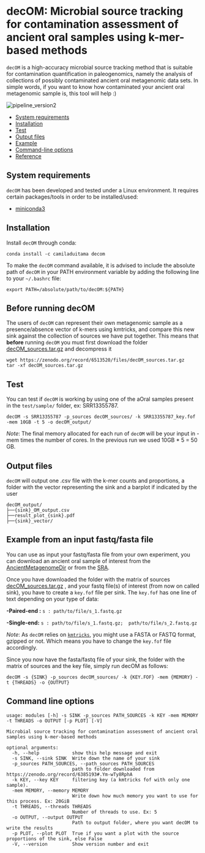 
# decOM: Microbial source tracking for contamination assessment of ancient oral samples using k-mer-based methods

`decOM`  is a high-accuracy microbial source tracking method that is suitable for contamination quantification in paleogenomics, namely the analysis of collections of possibly contaminated ancient oral metagenomic data sets. In simple words, if you want to know how contaminated your ancient oral metagenomic sample is, this tool will help :)

![pipeline_version2](https://raw.githubusercontent.com/CamilaDuitama/decOM/master/images/pipeline_version2.png?token=GHSAT0AAAAAABNF5TKQVZ7GWFJNDVX6VDVAYSGEMGA)

+ [System requirements](#system-requirements)
+ [Installation](#installation)
+ [Test](#usage)
+ [Output files](#output-files)
+ [Example](#example)
+ [Command-line options](#command-line-options)
+ [Reference](#reference)

## System requirements

`decOM`  has been developed and tested under a Linux environment.
It requires certain packages/tools in order to be installed/used: 
+ [miniconda3](https://conda.io/en/latest/miniconda.html)

## Installation

Install `decOM` through conda:
```
conda install -c camiladuitama decom
```
To make the ``decOM`` command available, it is advised to include the absolute path of `decOM`  in your PATH environment variable by adding the following line to your `~/.bashrc` file:

```
export PATH=/absolute/path/to/decOM:${PATH}
```

## Before running decOM

The users of `decOM` can represent their own metagenomic sample as a presence/absence vector of k-mers using kmtricks, and compare this new sink against the collection of sources we have put together. This means that **before** running `decOM` you must first download the folder [ decOM_sources.tar.gz](https://zenodo.org/record/6513520/files/decOM_sources.tar.gz) and decompress it
```
wget https://zenodo.org/record/6513520/files/decOM_sources.tar.gz
tar -xf decOM_sources.tar.gz
```

## Test
You can test if `decOM`  is working by using one of the aOral samples present in the `test/sample/` folder, ex: SRR13355787. 
```
decOM -s SRR13355787 -p_sources decOM_sources/ -k SRR13355787_key.fof -mem 10GB -t 5 -o decOM_output/
```
*Note*: The final memory allocated for each run of `decOM` will be your input in -mem times the number of cores. In the previous run we used 10GB * 5 = 50 GB.


## Output files
`decOM` will output one .csv file with the k-mer counts and proportions, a folder with the vector representing the sink and a barplot if indicated by the user

```
decOM_output/
├──{sink}_OM_output.csv  
├──result_plot_{sink}.pdf
├──{sink}_vector/
```
## Example from an input fastq/fasta file

You can use as input your fastq/fasta file from your own experiment, you can download an ancient oral sample of interest from the [AncientMetagenomeDir](https://github.com/SPAAM-community/AncientMetagenomeDir) or from the [SRA](https://sra-explorer.info/).

Once you have downloaded the folder with the matrix of sources [decOM_sources.tar.gz](https://zenodo.org/record/6513520/files/decOM_sources.tar.gz) , and your fastq file(s) of interest (from now on called sink), you have to create a `key.fof` file per sink. 
The `key.fof` has one line of text depending on your type of data:

**-Paired-end :**
	 `s : path/to/file/s_1.fastq.gz`

**-Single-end:**
	`s : path/to/file/s_1.fastq.gz;  path/to/file/s_2.fastq.gz `

*Note*: As `decOM` relies on [`kmtricks`](https://github.com/tlemane/kmtricks), you might use a FASTA or FASTQ format, gzipped or not. 
Which means you have to change the `key.fof` file accordingly.

Since you now have the fasta/fastq file of your sink, the folder with the matrix of sources and the key file, simply run decOM as follows:

```decOM -s {SINK} -p_sources decOM_sources/ -k {KEY.FOF} -mem {MEMORY} -t {THREADS} -o {OUTPUT}```

## Command line options

```
usage: modules [-h] -s SINK -p_sources PATH_SOURCES -k KEY -mem MEMORY -t THREADS -o OUTPUT [-p PLOT] [-V]

Microbial source tracking for contamination assessment of ancient oral samples using k-mer-based methods

optional arguments:
  -h, --help            show this help message and exit
  -s SINK, --sink SINK  Write down the name of your sink
  -p_sources PATH_SOURCES, --path_sources PATH_SOURCES
                        path to folder downloaded from https://zenodo.org/record/6385193#.Ym-wTy8RphA
  -k KEY, --key KEY     filtering key (a kmtricks fof with only one sample).
  -mem MEMORY, --memory MEMORY
                        Write down how much memory you want to use for this process. Ex: 20GiB
  -t THREADS, --threads THREADS
                        Number of threads to use. Ex: 5
  -o OUTPUT, --output OUTPUT
                        Path to output folder, where you want decOM to write the results
  -p PLOT, --plot PLOT  True if you want a plot with the source proportions of the sink, else False
  -V, --version         Show version number and exit

```
